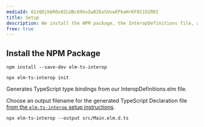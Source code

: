 ```yaml
---
mediaId: 02zQOjkbROx02LUBc69GvIw02EoSUvwEPkaHrKF011O2RRI
title: Setup
description: We install the NPM package, the InteropDefinitions file, and use it to generate TypeScript bindings for our Elm app's ports and flags.
free: true
---
```


## Install the NPM Package

```shell
npm install --save-dev elm-ts-interop
```

```shell
npx elm-ts-interop init
```

Generates TypeScript type bindings from our InteropDefinitions.elm file.

Choose an output filename for the generated TypeScript Declaration file [from the `elm-ts-interop` setup instructions](https://elm-ts-interop.com/setup/#choose-a-filename-for-your-generated-typescript-declarations).

```shell
npx elm-ts-interop --output src/Main.elm.d.ts
```
